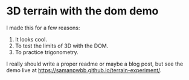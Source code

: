 # 3D terrain with the dom demo

I made this for a few reasons:
1. It looks cool.
2. To test the limits of 3D with the DOM.
3. To practice trigonometry.

I really should write a proper readme or maybe a blog post, but see the demo live at https://samanpwbb.github.io/terrain-experiment/.
